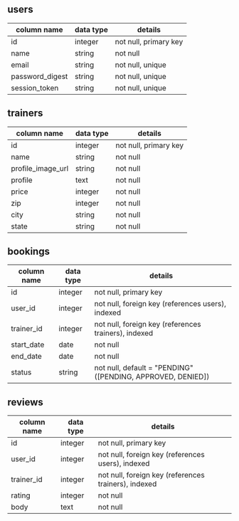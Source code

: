 ## users
column name       | data type | details
------------------|-----------|-----------------------
id                | integer   | not null, primary key
name              | string    | not null
email             | string    | not null, unique
password_digest   | string    | not null, unique
session_token     | string    | not null, unique

## trainers
column name        | data type | details
-------------------|-----------|-----------------------
id                 | integer   | not null, primary key
name               | string    | not null
profile_image_url  | string    | not null
profile            | text      | not null
price              | integer   | not null
zip                | integer   | not null
city               | string    | not null
state              | string    | not null

## bookings
column name | data type | details
------------|-----------|-----------------------------------------------------------
id          | integer   | not null, primary key
user_id     | integer   | not null, foreign key (references users), indexed
trainer_id  | integer   | not null, foreign key (references trainers), indexed
start_date  | date      | not null
end_date    | date      | not null
status      | string    | not null, default = "PENDING" ([PENDING, APPROVED, DENIED])

## reviews
column name | data type | details
------------|-----------|-----------------------------------------------------
id          | integer   | not null, primary key
user_id     | integer   | not null, foreign key (references users), indexed
trainer_id  | integer   | not null, foreign key (references trainers), indexed
rating      | integer   | not null
body        | text      | not null
